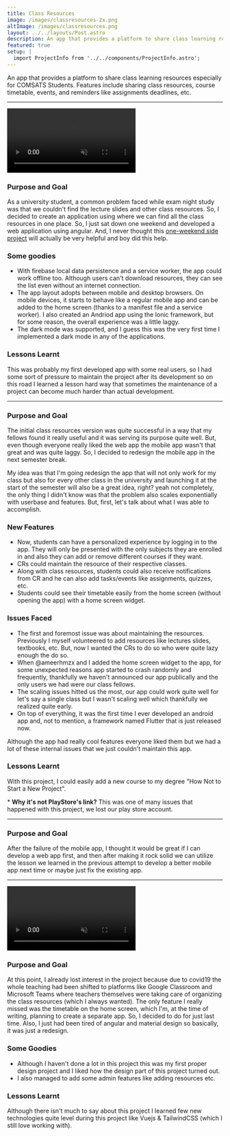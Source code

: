```yaml
---
title: Class Resources
image: /images/classresources-2x.png
altImage: /images/classresources.png
layout: ../../layouts/Post.astro
description: An app that provides a platform to share class learning resources especially for COMSATS Students.
featured: true
setup: |
  import ProjectInfo from '../../components/ProjectInfo.astro';
---
```


An app that provides a platform to share class learning resources especially for COMSATS Students.
Features include sharing class resources, course timetable, events, and reminders like assignments deadlines, etc.

<hr class="!mb-4" />

<ProjectInfo
  title="Class Resources (FA18-BCS-C)"
  subtitle="February 2019"
  codeUrl="https://github.com/nmanumr/fa18-bcs-c"
  siteUrl="https://fa18-bcs-c.web.app/"
  stack="Angular,Ionic,Typescript,Firebase"
/>

<video class="md:float-right md:ml-4 border border-gray-200 max-w-sm w-full mx-auto rounded-lg" autoplay muted loop playsinline>
    <source src="/images/fa18-bcs-c.mp4" type="video/mp4">
</video>

### Purpose and Goal

As a university student, a common problem faced while exam night study was that we couldn't find the
lecture slides and other class resources. So, I decided to create an application using where we can
find all the class resources in one place. So, I just sat down one weekend and developed a web
application using angular. And, I never thought this
[one-weekend side project](https://github.com/nmanumr/fa18-bcs-c/tree/e875cb6c5e375d3994bfd548d02d3561aa1dc9a0)
will actually be very helpful and boy did this help.


### Some goodies

* With firebase local data persistence and a service worker, the app could work offline too.
Although users can't download resources, they can see the list even without an internet connection.
* The app layout adopts between mobile and desktop browsers. On mobile devices, it starts to behave
like a regular mobile app and can be added to the home screen (thanks to a manifest file and a service worker).
I also created an Andriod app using the Ionic framework, but for some reason, the overall experience was
a little laggy.
* The dark mode was supported, and I guess this was the very first time I implemented a dark mode in any
of the applications.

### Lessons Learnt

This was probably my first developed app with some real users, so I had some sort of pressure to
maintain the project after its development so on this road I learned a lesson hard way that sometimes
the maintenance of a project can become much harder than actual development.

<div class="clear-both" />
<hr class="!mb-4" />

<ProjectInfo
  title="Class Resources Mobile App"
  subtitle="February 2019"
  codeUrl="https://github.com/nmanumr/comsats-class-resources"
  siteUrl="https://apkpure.com/comsats-class-resources/com.firebaseapp.comsats_cr"
  siteText="View APK *"
  stack="flutter,dart,Firebase"
  Collaborators="ameerhmzx,ibtashamalee"
/>

### Purpose and Goal

The initial class resources version was quite successful in a way that my fellows found it really
useful and it was serving its purpose quite well. But, even though everyone really liked the web app
the mobile app wasn't that great and was quite laggy. So, I decided to redesign the mobile app in
the next semester break.

My idea was that I'm going redesign the app that will not only work for my
class but also for every other class in the university and launching it at the start of the semester
will also be a great idea, right? yeah not completely, the only thing I didn't know was that the problem
also scales exponentially with userbase and features. But, first, let's talk about what I was able to
accomplish.

### New Features
* Now, students can have a personalized experience by logging in to the app. They will only be
presented with the only subjects they are enrolled in and also they can add or remove different courses if
they want.
* CRs could maintain the resource of their respective classes.
* Along with class resources, students could also receive notifications from CR and he can also add
tasks/events like assignments, quizzes, etc.
* Students could see their timetable easily from the home screen (without opening the app) with a
home screen widget.

### Issues Faced
* The first and foremost issue was about maintaining the resources. Previously I myself volunteered
to add resources like lectures slides, textbooks, etc. But, now I wanted the CRs to do so who were
quite lazy enough the do so.
* When @ameerhmzx and I added the home screen widget to the app, for some unexpected reasons app
started to crash randomly and frequently, thankfully we haven't announced our app publically and the
only users we had were our class fellows.
* The scaling issues hitted us the most, our app could work quite well for let's say a single
class but I wasn't scaling well which thankfully we realized quite early.
* On top of everything, it was the first time I ever developed an android app and, not to mention,
a framework named Flutter that is just released now.

Although the app had really cool features everyone
liked them but we had a lot of these internal issues that we just couldn't maintain this app.

### Lessons Learnt
With this project, I could easily add a new course to my degree "How Not to Start a New Project".

<div class="text-sm">* <b>Why it's not PlayStore's link?</b> This was one of many issues that happened with
this project, we lost our play store account.</div>

<hr class="!mb-4" />

<ProjectInfo
  title="Class Resources Web App"
  subtitle="February 2019"
  codeUrl="https://github.com/nmanumr/class-resources-web"
  stack="Angular,Typescript,Firebase"
/>

### Purpose and Goal

After the failure of the mobile app, I thought it would be great if I can develop a web app first,
and then after making it rock solid we can utilize the lesson we learned in the previous attempt to
develop a better mobile app next time or maybe just fix the existing app.

<hr class="!mb-4" />

<ProjectInfo
  title="ClassX"
  subtitle="February 2019"
  codeUrl="https://github.com/BlackArcX/classx_vue"
  siteUrl="https://classx.web.app/classes/FA18-BCS-B"
  stack="Vue,TailwindCSS,Firebase"
  Collaborators="ibtashamalee,lablnet"
/>

<video class="max-w-md w-full mx-auto rounded-lg border border-gray-200" autoplay muted loop playsinline>
  <source src="/images/classx.mp4" type="video/mp4">
</video>

### Purpose and Goal

At this point, I already lost interest in the project because due to covid19 the whole teaching
had been shifted to platforms like Google Classroom and Microsoft Teams where teachers themselves were
taking care of organizing the class resources (which I always wanted).
The only feature I really missed was the timetable on the home screen, which I'm, at the time of writing,
planning to create a separate app. So, I decided to do for just last time. Also, I just had been
tired of angular and material design so basically, it was just a redesign.

### Some Goodies

* Although I haven't done a lot in this project this was my first proper design project
and I liked how the design part of this project turned out.
* I also managed to add some admin features like adding resources etc.

### Lessons Learnt
Although there isn't much to say about this project I learned few new technologies quite level
during this project like Vuejs &amp; TailwindCSS (which I still love working with).

<div class="clear-both"></div>

